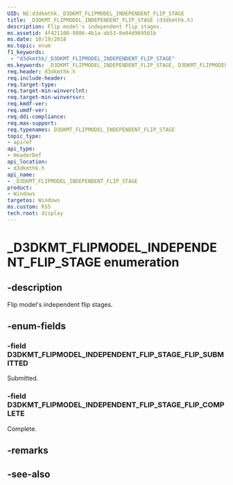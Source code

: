 ```yaml
---
UID: NE:d3dkmthk._D3DKMT_FLIPMODEL_INDEPENDENT_FLIP_STAGE
title: _D3DKMT_FLIPMODEL_INDEPENDENT_FLIP_STAGE (d3dkmthk.h)
description: Flip model's independent flip stages.
ms.assetid: 4f421100-9806-4b1a-ab53-8e04d969501b
ms.date: 10/19/2018
ms.topic: enum
f1_keywords:
 - "d3dkmthk/_D3DKMT_FLIPMODEL_INDEPENDENT_FLIP_STAGE"
ms.keywords: _D3DKMT_FLIPMODEL_INDEPENDENT_FLIP_STAGE, D3DKMT_FLIPMODEL_INDEPENDENT_FLIP_STAGE, 
req.header: d3dkmthk.h
req.include-header:
req.target-type:
req.target-min-winverclnt:
req.target-min-winversvr:
req.kmdf-ver:
req.umdf-ver:
req.ddi-compliance:
req.max-support:
req.typenames: D3DKMT_FLIPMODEL_INDEPENDENT_FLIP_STAGE
topic_type: 
- apiref
api_type: 
- HeaderDef
api_location: 
- d3dkmthk.h
api_name: 
- _D3DKMT_FLIPMODEL_INDEPENDENT_FLIP_STAGE
product:
- Windows
targetos: Windows
ms.custom: RS5
tech.root: display
---
```


# _D3DKMT_FLIPMODEL_INDEPENDENT_FLIP_STAGE enumeration

## -description

Flip model's independent flip stages.

## -enum-fields

### -field D3DKMT_FLIPMODEL_INDEPENDENT_FLIP_STAGE_FLIP_SUBMITTED 

Submitted.

### -field D3DKMT_FLIPMODEL_INDEPENDENT_FLIP_STAGE_FLIP_COMPLETE 

Complete.

## -remarks

## -see-also
